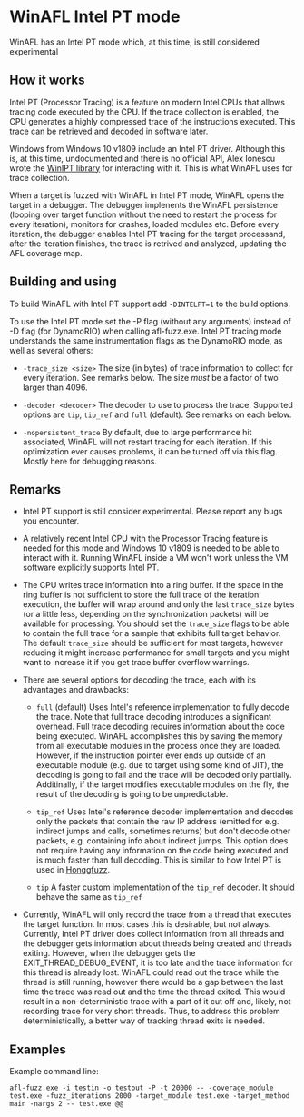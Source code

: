 # WinAFL Intel PT mode

WinAFL has an Intel PT mode which, at this time, is still considered experimental

## How it works

Intel PT (Processor Tracing) is a feature on modern Intel CPUs that allows tracing code executed by the CPU. If the trace collection is enabled, the CPU generates a highly compressed trace of the instructions executed. This trace can be retrieved and decoded in software later.

Windows from Windows 10 v1809 include an Intel PT driver. Although this is, at this time, undocumented and there is no official API, Alex Ionescu wrote the [WinIPT library](https://github.com/ionescu007/winipt) for interacting with it. This is what WinAFL uses for trace collection.

When a target is fuzzed with WinAFL in Intel PT mode, WinAFL opens the target in a debugger. The debugger implenents the WinAFL persistence (looping over target function without the need to restart the process for every iteration), monitors for crashes, loaded modules etc. Before every iteration, the debugger enables Intel PT tracing for the target processand, after the iteration finishes, the trace is retrived and analyzed, updating the AFL coverage map.

## Building and using

To build WinAFL with Intel PT support add `-DINTELPT=1` to the build options.

To use the Intel PT mode set the -P flag (without any arguments) instead of -D flag (for DynamoRIO) when calling afl-fuzz.exe. Intel PT tracing mode understands the same instrumentation flags as the DynamoRIO mode, as well as several others:

 - `-trace_size <size>` The size (in bytes) of trace information to collect for every iteration. See remarks below. The size *must* be a factor of two larger than 4096.
 
 - `-decoder <decoder>` The decoder to use to process the trace. Supported options are `tip`, `tip_ref` and `full` (default). See remarks on each below.
 
 - `-nopersistent_trace` By default, due to large performance hit associated, WinAFL will not restart tracing for each iteration. If this optimization ever causes problems, it can be turned off via this flag. Mostly here for debugging reasons.

## Remarks

 - Intel PT support is still consider experimental. Please report any bugs you encounter.

 - A relatively recent Intel CPU with the Processor Tracing feature is needed for this mode and Windows 10 v1809 is needed to be able to interact with it. Running WinAFL inside a VM won't work unless the VM software explicitly supports Intel PT.

 - The CPU writes trace information into a ring buffer. If the space in the ring buffer is not sufficient to store the full trace of the iteration execution, the buffer will wrap around and only the last `trace_size` bytes (or a little less, depending on the synchronization packets) will be available for processing. You should set the `trace_size` flags to be able to contain the full trace for a sample that exhibits full target behavior. The default `trace_size` should be sufficient for most targets, however reducing it might increase performance for small targets and you might want to increase it if you get trace buffer overflow warnings.
 
 - There are several options for decoding the trace, each with its advantages and drawbacks:
 
   - `full` (default) Uses Intel's reference implementation to fully decode the trace. Note that full trace decoding introduces a significant overhead. Full trace decoding requires information about the code being executed. WinAFL accomplishes this by saving the memory from all executable modules in the process once they are loaded. However, if the instruction pointer ever ends up outside of an executable module (e.g. due to target using some kind of JIT), the decoding is going to fail and the trace will be decoded only partially. Additinally, if the target modifies executable modules on the fly, the result of the decoding is going to be unpredictable.
   
   - `tip_ref` Uses Intel's reference decoder implementation and decodes only the packets that contain the raw IP address (emitted for e.g. indirect jumps and calls, sometimes returns) but don't decode other packets, e.g. containing info about indirect jumps. This option does not require having any information on the code being executed and is much faster than full decoding. This is similar to how Intel PT is used in [Honggfuzz](https://github.com/google/honggfuzz).
   
   - `tip` A faster custom implementation of the `tip_ref` decoder. It should behave the same as `tip_ref`

 - Currently, WinAFL will only record the trace from a thread that executes the target function. In most cases this is desirable, but not always. Currently, Intel PT driver does collect information from all threads and the debugger gets information about threads being created and threads exiting. However, when the debugger gets the EXIT_THREAD_DEBUG_EVENT, it is too late and the trace information for this thread is already lost. WinAFL could read out the trace while the thread is still running, however there would be a gap between the last time the trace was read out and the time the thread exited. This would result in a non-deterministic trace with a part of it cut off and, likely, not recording trace for very short threads. Thus, to address this problem deterministically, a better way of tracking thread exits is needed.

## Examples

Example command line:

```
afl-fuzz.exe -i testin -o testout -P -t 20000 -- -coverage_module test.exe -fuzz_iterations 2000 -target_module test.exe -target_method main -nargs 2 -- test.exe @@
```
